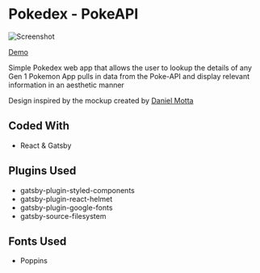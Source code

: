 # Pokedex - PokeAPI

![Screenshot](https://pokemon.iamjmitch.com/screenshot2.jpg)

[Demo](https://pokemon.iamjmitch.com)

Simple Pokedex web app that allows the user to lookup the details of any Gen 1 Pokemon
App pulls in data from the Poke-API and display relevant information in an aesthetic manner

Design inspired by the mockup created by [Daniel Motta](https://dribbble.com/DanielMots)

## Coded With

- React & Gatsby

## Plugins Used

- gatsby-plugin-styled-components
- gatsby-plugin-react-helmet
- gatsby-plugin-google-fonts
- gatsby-source-filesystem

## Fonts Used

- Poppins
